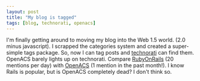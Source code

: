 ```yaml
---
layout: post
title: "My blog is tagged"
tags: [blog, technorati, openacs]
---
```


I'm finally getting around to moving my blog into the Web 1.5 world. (2.0 minus javascript). I scrapped the categories system and created a super-simple tags package. So, now I can tag posts and [technorati](http://technorati.com) can find them. OpenACS barely lights up on technorati. Compare [RubyOnRails](http://technorati.com/tag/rails) (20 mentions per day) with [OpenACS](http://technorati.com/tag/openacs) (1 mention in the past month!). I know Rails is popular, but is OpenACS completely dead? I don't think so.
